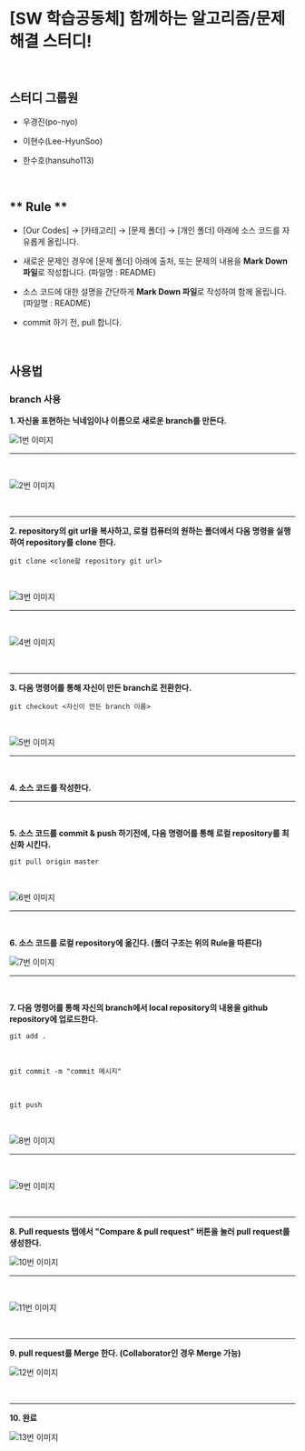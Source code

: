 # [SW 학습공동체] 함께하는 알고리즘/문제해결 스터디!

<br>

## 스터디 그룹원

  - 우경진(po-nyo)

  - 이현수(Lee-HyunSoo)

  - 한수호(hansuho113)

<br>

## ** Rule **

  - [Our Codes] -> [카테고리] -> [문제 폴더] -> [개인 폴더] 아래에 소스 코드를 자유롭게 올립니다.
  
  - 새로운 문제인 경우에 [문제 폴더] 아래에 출처, 또는 문제의 내용을 **Mark Down 파일**로 작성합니다. (파일명 : README)

  - 소스 코드에 대한 설명을 간단하게 **Mark Down 파일**로 작성하여 함께 올립니다. (파일명 : README)

  - commit 하기 전, pull 합니다.

<br>

## 사용법

### branch 사용

  **1. 자신을 표현하는 닉네임이나 이름으로 새로운 branch를 만든다.**
  
  ![1번 이미지](https://github.com/Po-nyo/AlgorithmStudy_SwUniv/blob/main/static/branch%20%EC%82%AC%EC%9A%A9%EB%B2%95/1.png)
  
  ---
  
  <br>
  
  ![2번 이미지](https://github.com/Po-nyo/AlgorithmStudy_SwUniv/blob/main/static/branch%20%EC%82%AC%EC%9A%A9%EB%B2%95/2.png)
  
  <br>
  
  ---
  
  **2. repository의 git url을 복사하고, 로컬 컴퓨터의 원하는 폴더에서 다음 명령을 실행하여 repository를 clone 한다.**
  
  ```
  git clone <clone할 repository git url>
  ```
  
  <br>
  
  ![3번 이미지](https://github.com/Po-nyo/AlgorithmStudy_SwUniv/blob/main/static/branch%20%EC%82%AC%EC%9A%A9%EB%B2%95/3.png)
  
  ---
  
  <br>
  
  ![4번 이미지](https://github.com/Po-nyo/AlgorithmStudy_SwUniv/blob/main/static/branch%20%EC%82%AC%EC%9A%A9%EB%B2%95/4.png)
  
  <br>
  
  ---
  
  **3. 다음 명령어를 통해 자신이 만든 branch로 전환한다.**
  
  ```
  git checkout <자신이 만든 branch 이름>
  ```
  
  <br>
  
  ![5번 이미지](https://github.com/Po-nyo/AlgorithmStudy_SwUniv/blob/main/static/branch%20%EC%82%AC%EC%9A%A9%EB%B2%95/5.png)
  
  ---
  
  <br>
  
  **4. 소스 코드를 작성한다.**
  
  ---
  
  <br>
  
  **5. 소스 코드를 commit & push 하기전에, 다음 명령어를 통해 로컬 repository를 최신화 시킨다.**
  
  ```
  git pull origin master
  ```
  
 <br>
 
 ![6번 이미지](https://github.com/Po-nyo/AlgorithmStudy_SwUniv/blob/main/static/branch%20%EC%82%AC%EC%9A%A9%EB%B2%95/6.png)
 
 ---
 
 <br>
 
 **6. 소스 코드를 로컬 repository에 옮긴다. (폴더 구조는 위의 Rule을 따른다)**
 
 ![7번 이미지](https://github.com/Po-nyo/AlgorithmStudy_SwUniv/blob/main/static/branch%20%EC%82%AC%EC%9A%A9%EB%B2%95/7.png)
 
 ---
 
 <br>
 
 **7. 다음 명령어를 통해 자신의 branch에서 local repository의 내용을 github repository에 업로드한다.**
 
 ```
 git add .
 ```
 
 <br>
 
 ```
 git commit -m "commit 메시지"
 ```
 
 <br>
 
 ```
 git push
 ```
 
 <br>
 
 ![8번 이미지](https://github.com/Po-nyo/AlgorithmStudy_SwUniv/blob/main/static/branch%20%EC%82%AC%EC%9A%A9%EB%B2%95/8.png)
 
 ---
 
 <br>
 
 ![9번 이미지](https://github.com/Po-nyo/AlgorithmStudy_SwUniv/blob/main/static/branch%20%EC%82%AC%EC%9A%A9%EB%B2%95/9.png)
 
 <br>
 
 ---
 
 **8. Pull requests 탭에서 "Compare & pull request" 버튼을 눌러 pull request를 생성한다.**
 
 ![10번 이미지](https://github.com/Po-nyo/AlgorithmStudy_SwUniv/blob/main/static/branch%20%EC%82%AC%EC%9A%A9%EB%B2%95/10.png)
 
 ---
 
 <br>
 
 ![11번 이미지](https://github.com/Po-nyo/AlgorithmStudy_SwUniv/blob/main/static/branch%20%EC%82%AC%EC%9A%A9%EB%B2%95/11.png)
 
 <br>
 
 ---
 
 **9. pull request를 Merge 한다. (Collaborator인 경우 Merge 가능)**
 
 ![12번 이미지](https://github.com/Po-nyo/AlgorithmStudy_SwUniv/blob/main/static/branch%20%EC%82%AC%EC%9A%A9%EB%B2%95/12.png)
 
 <br>
 
 ---
 
 **10. 완료**
 
 ![13번 이미지](https://github.com/Po-nyo/AlgorithmStudy_SwUniv/blob/main/static/branch%20%EC%82%AC%EC%9A%A9%EB%B2%95/13.png)

